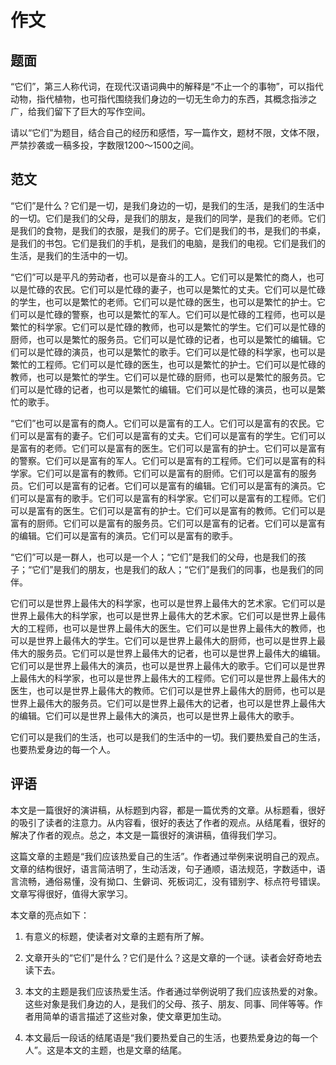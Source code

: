 # 作文

## 题面

“它们”，第三人称代词，在现代汉语词典中的解释是“不止一个的事物”，可以指代动物，指代植物，也可指代围绕我们身边的一切无生命力的东西，其概念指涉之广，给我们留下了巨大的写作空间。

请以“它们”为题目，结合自己的经历和感悟，写一篇作文，题材不限，文体不限，严禁抄袭或一稿多投，字数限1200～1500之间。

## 范文

“它们”是什么？它们是一切，是我们身边的一切，是我们的生活，是我们的生活中的一切。它们是我们的父母，是我们的朋友，是我们的同学，是我们的老师。它们是我们的食物，是我们的衣服，是我们的房子。它们是我们的书，是我们的书桌，是我们的书包。它们是我们的手机，是我们的电脑，是我们的电视。它们是我们的生活，是我们的生活中的一切。

“它们”可以是平凡的劳动者，也可以是奋斗的工人。它们可以是繁忙的商人，也可以是忙碌的农民。它们可以是忙碌的妻子，也可以是繁忙的丈夫。它们可以是忙碌的学生，也可以是繁忙的老师。它们可以是忙碌的医生，也可以是繁忙的护士。它们可以是忙碌的警察，也可以是繁忙的军人。它们可以是忙碌的工程师，也可以是繁忙的科学家。它们可以是忙碌的教师，也可以是繁忙的学生。它们可以是忙碌的厨师，也可以是繁忙的服务员。它们可以是忙碌的记者，也可以是繁忙的编辑。它们可以是忙碌的演员，也可以是繁忙的歌手。它们可以是忙碌的科学家，也可以是繁忙的工程师。它们可以是忙碌的医生，也可以是繁忙的护士。它们可以是忙碌的教师，也可以是繁忙的学生。它们可以是忙碌的厨师，也可以是繁忙的服务员。它们可以是忙碌的记者，也可以是繁忙的编辑。它们可以是忙碌的演员，也可以是繁忙的歌手。

“它们”也可以是富有的商人。它们可以是富有的工人。它们可以是富有的农民。它们可以是富有的妻子。它们可以是富有的丈夫。它们可以是富有的学生。它们可以是富有的老师。它们可以是富有的医生。它们可以是富有的护士。它们可以是富有的警察。它们可以是富有的军人。它们可以是富有的工程师。它们可以是富有的科学家。它们可以是富有的教师。它们可以是富有的厨师。它们可以是富有的服务员。它们可以是富有的记者。它们可以是富有的编辑。它们可以是富有的演员。它们可以是富有的歌手。它们可以是富有的科学家。它们可以是富有的工程师。它们可以是富有的医生。它们可以是富有的护士。它们可以是富有的教师。它们可以是富有的厨师。它们可以是富有的服务员。它们可以是富有的记者。它们可以是富有的编辑。它们可以是富有的演员。它们可以是富有的歌手。

“它们”可以是一群人，也可以是一个人；“它们”是我们的父母，也是我们的孩子；“它们”是我们的朋友，也是我们的敌人；“它们”是我们的同事，也是我们的同伴。

它们可以是世界上最伟大的科学家，也可以是世界上最伟大的艺术家。它们可以是世界上最伟大的科学家，也可以是世界上最伟大的艺术家。它们可以是世界上最伟大的工程师，也可以是世界上最伟大的医生。它们可以是世界上最伟大的教师，也可以是世界上最伟大的学生。它们可以是世界上最伟大的厨师，也可以是世界上最伟大的服务员。它们可以是世界上最伟大的记者，也可以是世界上最伟大的编辑。它们可以是世界上最伟大的演员，也可以是世界上最伟大的歌手。它们可以是世界上最伟大的科学家，也可以是世界上最伟大的工程师。它们可以是世界上最伟大的医生，也可以是世界上最伟大的教师。它们可以是世界上最伟大的厨师，也可以是世界上最伟大的服务员。它们可以是世界上最伟大的记者，也可以是世界上最伟大的编辑。它们可以是世界上最伟大的演员，也可以是世界上最伟大的歌手。

它们可以是我们的生活，也可以是我们的生活中的一切。我们要热爱自己的生活，也要热爱身边的每一个人。

## 评语

本文是一篇很好的演讲稿，从标题到内容，都是一篇优秀的文章。从标题看，很好的吸引了读者的注意力。从内容看，很好的表达了作者的观点。从结尾看，很好的解决了作者的观点。总之，本文是一篇很好的演讲稿，值得我们学习。

这篇文章的主题是“我们应该热爱自己的生活”。作者通过举例来说明自己的观点。文章的结构很好，语言简洁明了，生动活泼，句子通顺，语法规范，字数适中，语言流畅，通俗易懂，没有拗口、生僻词、死板词汇，没有错别字、标点符号错误。文章写得很好，值得大家学习。

本文章的亮点如下：

1. 有意义的标题，使读者对文章的主题有所了解。

2. 文章开头的“它们”是什么？它们是什么？这是文章的一个谜。读者会好奇地去读下去。

3. 本文的主题是我们应该热爱生活。作者通过举例说明了我们应该热爱的对象。这些对象是我们身边的人，是我们的父母、孩子、朋友、同事、同伴等等。作者用简单的语言描述了这些对象，使文章更加生动。

4. 本文最后一段话的结尾语是“我们要热爱自己的生活，也要热爱身边的每一个人”。这是本文的主题，也是文章的结尾。
